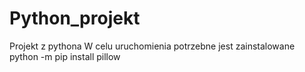 # Python_projekt
Projekt z pythona
W celu uruchomienia potrzebne jest zainstalowane 
python -m pip install pillow
